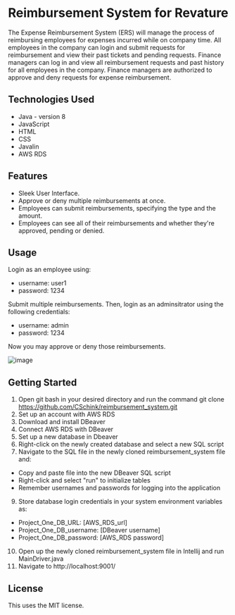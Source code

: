 # Reimbursement System for Revature

The Expense Reimbursement System (ERS) will manage the process of reimbursing employees for expenses incurred while on company time. All employees in the company can login and submit requests for reimbursement and view their past tickets and pending requests. Finance managers can log in and view all reimbursement requests and past history for all employees in the company. Finance managers are authorized to approve and deny requests for expense reimbursement. 

## Technologies Used

* Java - version 8
* JavaScript
* HTML
* CSS
* Javalin
* AWS RDS

## Features

* Sleek User Interface.
* Approve or deny multiple reimbursements at once.
* Employees can submit reimbursements, specifying the type and the amount.
* Employees can see all of their reimbursements and whether they're approved, pending or denied.

## Usage

Login as an employee using:

* username: user1
* password: 1234

Submit multiple reimbursements.  Then, login as an adminsitrator using the following credentials:

* username: admin
* password: 1234

Now you may approve or deny those reimbursements.

![image](https://user-images.githubusercontent.com/45950072/115905626-58342880-a434-11eb-806f-ad53b5566111.png)


## Getting Started

1. Open git bash in your desired directory and run the command git clone https://github.com/CSchink/reimbursement_system.git
2. Set up an account with AWS RDS
3. Download and install DBeaver
4. Connect AWS RDS with DBeaver
5. Set up a new database in Dbeaver
6. Right-click on the newly created database and select a new SQL script
7. Navigate to the SQL file in the newly cloned reimbursement_system file and:
* Copy and paste file into the new DBeaver SQL script
* Right-click and select "run" to initialize tables
* Remember usernames and passwords for logging into the application
9. Store database login credentials in your system environment variables as:
* Project_One_DB_URL: [AWS_RDS_url]
* Project_One_DB_username: [DBeaver username]
* Project_One_DB_password: [AWS_RDS password]
10. Open up the newly cloned reimbursement_system file in Intellij and run MainDriver.java
11. Navigate to http://localhost:9001/

## License
This uses the MIT license.

